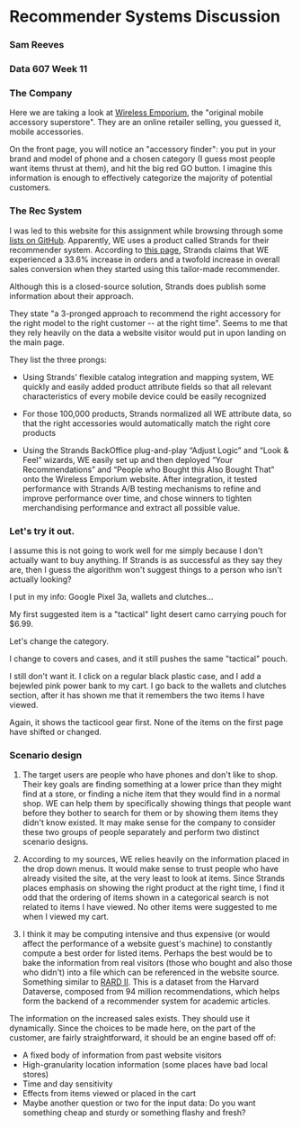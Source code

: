 # Recommender Systems Discussion
### Sam Reeves
### Data 607 Week 11

### The Company

Here we are taking a look at [Wireless Emporium](https://www.wirelessemporium.com/), the "original mobile accessory superstore".  They are an online retailer selling, you guessed it, mobile accessories.

On the front page, you will notice an "accessory finder": you put in your brand and model of phone and a chosen category (I guess most people want items thrust at them), and hit the big red GO button.  I imagine this information is enough to effectively categorize the majority of potential customers.

### The Rec System

I was led to this website for this assignment while browsing through some [lists on GitHub](https://github.com/grahamjenson/list_of_recommender_systems).  Apparently, WE uses a product called Strands for their recommender system.  According to [this page](http://retail.strands.com/customers/case-studies/wireless-emporium-case-study/), Strands claims that WE experienced a 33.6% increase in orders and a twofold increase in overall sales conversion when they started using this tailor-made recommender.

Although this is a closed-source solution, Strands does publish some information about their approach.

They state "a 3-pronged approach to recommend the right accessory for the right model to the right customer -- at the right time".  Seems to me that they rely heavily on the data a website visitor would put in upon landing on the main page.

They list the three prongs:


* Using Strands’ flexible catalog integration and mapping system, WE quickly and easily added product attribute fields so that all relevant characteristics of every mobile device could be easily recognized

* For those 100,000 products, Strands normalized all WE attribute data, so that the right accessories would automatically match the right core products

* Using the Strands BackOffice plug-and-play “Adjust Logic” and “Look & Feel” wizards, WE easily set up and then deployed “Your Recommendations” and “People who Bought this Also Bought That” onto the Wireless Emporium website. After integration, it tested performance with Strands A/B testing mechanisms to refine and improve performance over time, and chose winners to tighten merchandising performance and extract all possible value.

### Let's try it out.

I assume this is not going to work well for me simply because I don't actually want to buy anything.  If Strands is as successful as they say they are, then I guess the algorithm won't suggest things to a person who isn't actually looking?

I put in my info: Google Pixel 3a, wallets and clutches...

My first suggested item is a "tactical" light desert camo carrying pouch for $6.99.

Let's change the category.

I change to covers and cases, and it still pushes the same "tactical" pouch.

I still don't want it.  I click on a regular black plastic case, and I add a bejewled pink power bank to my cart.  I go back to the wallets and clutches section, after it has shown me that it remembers the two items I have viewed.

Again, it shows the tacticool gear first.  None of the items on the first page have shifted or changed.

### Scenario design

1. The target users are people who have phones and don't like to shop.  Their key goals are finding something at a lower price than they might find at a store, or finding a niche item that they would find in a normal shop.  WE can help them by specifically showing things that people want before they bother to search for them or by showing them items they didn't know existed.  It may make sense for the company to consider these two groups of people separately and perform two distinct scenario designs.

2. According to my sources, WE relies heavily on the information placed in the drop down menus.  It would make sense to trust people who have already visited the site, at the very least to look at items.  Since Strands places emphasis on showing the right product at the right time, I find it odd that the ordering of items shown in a categorical search is not related to items I have viewed.  No other items were suggested to me when I viewed my cart.

3. I think it may be computing intensive and thus expensive (or would affect the performance of a website guest's machine) to constantly compute a best order for listed items.  Perhaps the best would be to bake the information from real visitors (those who bought and also those who didn't) into a file which can be referenced in the website source.  Something similar to [RARD II](https://dataverse.harvard.edu/dataset.xhtml?persistentId=doi:10.7910/DVN/AT4MNE).  This is a dataset from the Harvard Dataverse, composed from 94 million recommendations, which helps form the backend of a recommender system for academic articles.

The information on the increased sales exists.  They should use it dynamically.  Since the choices to be made here, on the part of the customer, are fairly straightforward, it should be an engine based off of:

* A fixed body of information from past website visitors
* High-granularity location information (some places have bad local stores)
* Time and day sensitivity
* Effects from items viewed or placed in the cart
* Maybe another question or two for the input data: Do you want something cheap and sturdy or something flashy and fresh?


